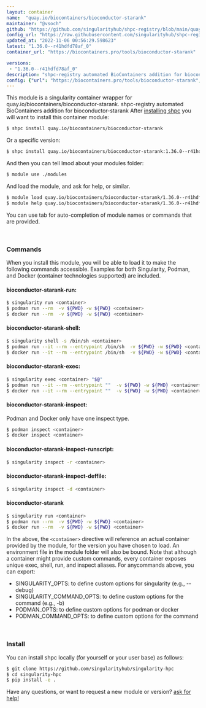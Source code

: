 ```yaml
---
layout: container
name:  "quay.io/biocontainers/bioconductor-starank"
maintainer: "@vsoch"
github: "https://github.com/singularityhub/shpc-registry/blob/main/quay.io/biocontainers/bioconductor-starank/container.yaml"
config_url: "https://raw.githubusercontent.com/singularityhub/shpc-registry/main/quay.io/biocontainers/bioconductor-starank/container.yaml"
updated_at: "2022-11-06 00:56:29.598623"
latest: "1.36.0--r41hdfd78af_0"
container_url: "https://biocontainers.pro/tools/bioconductor-starank"

versions:
 - "1.36.0--r41hdfd78af_0"
description: "shpc-registry automated BioContainers addition for bioconductor-starank"
config: {"url": "https://biocontainers.pro/tools/bioconductor-starank", "maintainer": "@vsoch", "description": "shpc-registry automated BioContainers addition for bioconductor-starank", "latest": {"1.36.0--r41hdfd78af_0": "sha256:31117fc2eb77b02bd5d4b252ff68fd3e764c414adaa78d63d8380a31b271a40c"}, "tags": {"1.36.0--r41hdfd78af_0": "sha256:31117fc2eb77b02bd5d4b252ff68fd3e764c414adaa78d63d8380a31b271a40c"}, "docker": "quay.io/biocontainers/bioconductor-starank"}
---
```


This module is a singularity container wrapper for quay.io/biocontainers/bioconductor-starank.
shpc-registry automated BioContainers addition for bioconductor-starank
After [installing shpc](#install) you will want to install this container module:


```bash
$ shpc install quay.io/biocontainers/bioconductor-starank
```

Or a specific version:

```bash
$ shpc install quay.io/biocontainers/bioconductor-starank:1.36.0--r41hdfd78af_0
```

And then you can tell lmod about your modules folder:

```bash
$ module use ./modules
```

And load the module, and ask for help, or similar.

```bash
$ module load quay.io/biocontainers/bioconductor-starank/1.36.0--r41hdfd78af_0
$ module help quay.io/biocontainers/bioconductor-starank/1.36.0--r41hdfd78af_0
```

You can use tab for auto-completion of module names or commands that are provided.

<br>

### Commands

When you install this module, you will be able to load it to make the following commands accessible.
Examples for both Singularity, Podman, and Docker (container technologies supported) are included.

#### bioconductor-starank-run:

```bash
$ singularity run <container>
$ podman run --rm  -v ${PWD} -w ${PWD} <container>
$ docker run --rm  -v ${PWD} -w ${PWD} <container>
```

#### bioconductor-starank-shell:

```bash
$ singularity shell -s /bin/sh <container>
$ podman run --it --rm --entrypoint /bin/sh  -v ${PWD} -w ${PWD} <container>
$ docker run --it --rm --entrypoint /bin/sh  -v ${PWD} -w ${PWD} <container>
```

#### bioconductor-starank-exec:

```bash
$ singularity exec <container> "$@"
$ podman run --it --rm --entrypoint ""  -v ${PWD} -w ${PWD} <container> "$@"
$ docker run --it --rm --entrypoint ""  -v ${PWD} -w ${PWD} <container> "$@"
```

#### bioconductor-starank-inspect:

Podman and Docker only have one inspect type.

```bash
$ podman inspect <container>
$ docker inspect <container>
```

#### bioconductor-starank-inspect-runscript:

```bash
$ singularity inspect -r <container>
```

#### bioconductor-starank-inspect-deffile:

```bash
$ singularity inspect -d <container>
```



#### bioconductor-starank

```bash
$ singularity run <container>
$ podman run --rm  -v ${PWD} -w ${PWD} <container>
$ docker run --rm  -v ${PWD} -w ${PWD} <container>
```


In the above, the `<container>` directive will reference an actual container provided
by the module, for the version you have chosen to load. An environment file in the
module folder will also be bound. Note that although a container
might provide custom commands, every container exposes unique exec, shell, run, and
inspect aliases. For anycommands above, you can export:

 - SINGULARITY_OPTS: to define custom options for singularity (e.g., --debug)
 - SINGULARITY_COMMAND_OPTS: to define custom options for the command (e.g., -b)
 - PODMAN_OPTS: to define custom options for podman or docker
 - PODMAN_COMMAND_OPTS: to define custom options for the command

<br>

### Install

You can install shpc locally (for yourself or your user base) as follows:

```bash
$ git clone https://github.com/singularityhub/singularity-hpc
$ cd singularity-hpc
$ pip install -e .
```

Have any questions, or want to request a new module or version? [ask for help!](https://github.com/singularityhub/singularity-hpc/issues)